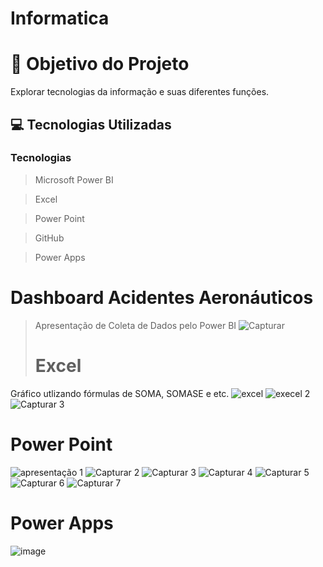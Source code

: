 # Informatica
# 🎯 Objetivo do Projeto

Explorar tecnologias da informação e suas diferentes funções.

## 💻 Tecnologias Utilizadas

 ###  Tecnologias 
 > Microsoft Power BI

 > Excel

> Power Point

 > GitHub

> Power Apps

# Dashboard Acidentes Aeronáuticos
> Apresentação de Coleta de Dados pelo Power BI
![Capturar](https://github.com/isabelacardd/PROVA-INF/assets/163482917/2fe7bcf0-5166-4085-9822-bbd69897c1ab)
> # Excel

Gráfico utlizando fórmulas de SOMA, SOMASE e etc.
![excel](https://github.com/NicoleJoaquim/Inform-tica/assets/163483732/83a2e2b9-6749-4e8b-9f66-bc3711174d28)
![execel 2](https://github.com/NicoleJoaquim/Inform-tica/assets/163483732/eeefc1c3-606d-4a22-82b5-b07ac4273039)
![Capturar 3](https://github.com/NicoleJoaquim/Inform-tica/assets/163483732/85f8e083-9452-4460-a0ad-d87046b0077b)

# Power Point
![apresentação 1](https://github.com/NicoleJoaquim/Inform-tica/assets/163483732/4211f201-2ff3-45cc-9ce5-75a49ba59ea2)
![Capturar 2](https://github.com/NicoleJoaquim/Inform-tica/assets/163483732/63340e34-9325-4a90-9b23-fd6c4525d639)
![Capturar 3](https://github.com/NicoleJoaquim/Inform-tica/assets/163483732/a2b19df9-3558-479c-9b2d-951d5ec39472)
![Capturar 4](https://github.com/NicoleJoaquim/Inform-tica/assets/163483732/fa019ef7-dd1a-4e5b-af89-85f9f480becd)
![Capturar 5](https://github.com/NicoleJoaquim/Inform-tica/assets/163483732/49c5b505-8817-4355-89b5-68ab04266d45)
![Capturar 6](https://github.com/NicoleJoaquim/Inform-tica/assets/163483732/c91b2673-0146-4b7e-aa66-fc8f7e8703ee)
![Capturar 7](https://github.com/NicoleJoaquim/Inform-tica/assets/163483732/760848f7-6868-4839-9b09-649bf9a39a5f)

# Power Apps
![image](https://github.com/NicoleJoaquim/Inform-tica/assets/163483732/d3806264-549f-40f8-b7fe-4747a67b74e9)

